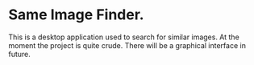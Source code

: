 # Same Image Finder.
This is a desktop application used to search for similar images.
At the moment the project is quite crude.
There will be a graphical interface in future.
